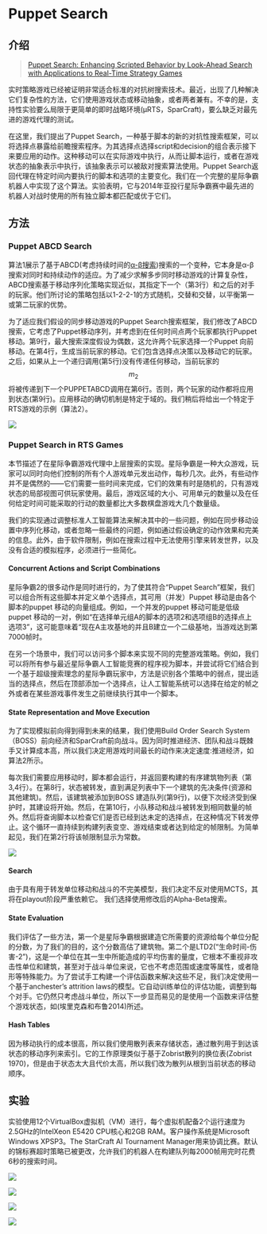 # Puppet Search

## 介绍

> [Puppet Search: Enhancing Scripted Behavior by Look-Ahead Search with Applications to Real-Time Strategy Games](https://pdfs.semanticscholar.org/3902/521ee719f296423c33e79f99949af1c7445b.pdf)

实时策略游戏已经被证明非常适合标准的对抗树搜索技术。最近，出现了几种解决它们复杂性的方法，它们使用游戏状态或移动抽象，或者两者兼有。不幸的是，支持性实验要么局限于更简单的即时战略环境\(μRTS，SparCraft\)，要么缺乏对最先进的游戏代理的测试。

在这里，我们提出了Puppet Search，一种基于脚本的新的对抗性搜索框架，可以将选择点暴露给前瞻搜索程序。为其选择点选择script和decision的组合表示接下来要应用的动作。这种移动可以在实际游戏中执行，从而让脚本运行，或者在游戏状态的抽象表示中执行，该抽象表示可以被敌对搜索算法使用。Puppet Search返回代理在特定时间内要执行的脚本和选项的主要变化。我们在一个完整的星际争霸机器人中实现了这个算法。实验表明，它与2014年亚投行星际争霸赛中最先进的机器人对战时使用的所有独立脚本都匹配或优于它们。

## 方法

### Puppet ABCD Search

算法1展示了基于ABCD\(考虑持续时间的[α-β搜索](https://en.wikipedia.org/wiki/Alpha%E2%80%93beta_pruning)\)搜索的一个变种，它本身是α-β搜索对同时和持续动作的适应。为了减少求解多步同时移动游戏的计算复杂性，ABCD搜索基于移动序列化策略实现近似，其指定下一个（第3行）和之后的对手的玩家。他们所讨论的策略包括以1-2-2-1的方式随机，交替和交替，以平衡第一或第二玩家的优势。

为了适应我们假设的同步移动游戏的Puppet Search搜索框架，我们修改了ABCD搜索，它考虑了Puppet移动序列，并考虑到在任何时间点两个玩家都执行Puppet 移动。第9行，最大搜索深度假设为偶数，这允许两个玩家选择一个Puppet 向前移动。在第4行，生成当前玩家的移动。它们包含选择点决策以及移动它的玩家。之后，如果从上一个递归调用\(第5行\)没有传递任何移动，当前玩家的 $$m_{2}$$ 将被传递到下一个PUPPETABCD调用在第6行。否则，两个玩家的动作都将应用到状态\(第9行\)。应用移动的确切机制是特定于域的。我们稍后将给出一个特定于RTS游戏的示例（算法2）。

![](../../.gitbook/assets/image%20%2815%29.png)

### Puppet Search in RTS Games

本节描述了在星际争霸游戏代理中上层搜索的实现。星际争霸是一种大众游戏，玩家可以同时向他们控制的所有个人游戏单元发出动作，每秒几次。此外，有些动作并不是偶然的——它们需要一些时间来完成，它们的效果有时是随机的，只有游戏状态的局部视图可供玩家使用。最后，游戏区域的大小、可用单元的数量以及在任何给定时间可能采取的行动的数量都比大多数棋盘游戏大几个数量级。

我们的实现通过调整标准人工智能算法来解决其中的一些问题，例如在同步移动设置中序列化移动，或者忽略一些最终的问题，例如通过假设确定的动作效果和完美的信息。此外，由于软件限制，例如在搜索过程中无法使用引擎来转发世界，以及没有合适的模拟程序，必须进行一些简化。

#### Concurrent Actions and Script Combinations

星际争霸2的很多动作是同时进行的，为了使其符合“Puppet Search”框架，我们可以组合所有这些脚本并定义单个选择点，其可用（并发）Puppet 移动是由各个脚本的puppet 移动的向量组成。例如，一个并发的puppet 移动可能是低级puppet 移动的一对，例如“在选择单元组A的脚本的选项2和选项组B的选择点上选项3”，这可能意味着“现在A主攻基地的并且B建立一个二级基地，当游戏达到第7000帧时。

在另一个场景中，我们可以访问多个脚本来实现不同的完整游戏策略。例如，我们可以将所有参与最近星际争霸人工智能竞赛的程序视为脚本，并尝试将它们结合到一个基于超级搜索理念的星际争霸玩家中，方法是识别各个策略中的弱点，提出适当的选择点，然后在顶部添加一个选择点，让人工智能系统可以选择在给定的帧之外或者在某些游戏事件发生之前继续执行其中一个脚本。

#### State Representation and Move Execution

为了实现模拟前向得到得到未来的结果，我们使用Build Order Search System（BOSS）前向经济和SparCraft前向战斗。因为同时推进经济、团队和战斗既棘手又计算成本高，所以我们决定用游戏时间最长的动作来决定速度:推进经济，如算法2所示。

每次我们需要应用移动时，脚本都会运行，并返回要构建的有序建筑物列表（第3,4行）。在第8行，状态被转发，直到满足列表中下一个建筑的先决条件\(资源和其他建筑\)。然后，该建筑被添加到BOSS 建造队列\(第9行\)，以便下次经济受到保护时，其建设将开始。然后，在第10行，小队移动和战斗被转发到相同数量的帧外。然后将查询脚本以检查它们是否已经到达未定的选择点，在这种情况下转发停止。这个循环一直持续到构建列表变空、游戏结束或者达到给定的帧限制。为简单起见，我们在第2行将该帧限制显示为常数。

![](../../.gitbook/assets/image%20%28162%29.png)

#### Search

由于具有用于转发单位移动和战斗的不完美模型，我们决定不反对使用MCTS，其将在playout阶段严重依赖它。 我们选择使用修改后的Alpha-Beta搜索。

#### State Evaluation

我们评估了一些方法，第一个是星际争霸根据建造它所需要的资源给每个单位分配的分数，为了我们的目的，这个分数高估了建筑物。第二个是LTD2\(“生命时间-伤害-2”\)，这是一个单位在其一生中所能造成的平均伤害的量度，它根本不重视非攻击性单位和建筑，甚至对于战斗单位来说，它也不考虑范围或速度等属性，或者隐形等特殊能力。为了尝试手工构建一个评估函数来解决这些不足，我们决定使用一个基于anchester’s attrition laws的模型。它自动训练单位的评估功能，调整到每个对手。它仍然只考虑战斗单位，所以下一步显而易见的是使用一个函数来评估整个游戏状态，如\(埃里克森和布鲁2014\)所述。

#### Hash Tables

因为移动执行的成本很高，所以我们使用散列表来存储状态，通过散列用于到达该状态的移动序列来索引。它的工作原理类似于基于Zobrist散列的换位表\(Zobrist 1970\)，但是由于状态太大且代价太高，所以我们改为散列从根到当前状态的移动顺序。

## 实验

实验使用12个VirtualBox虚拟机（VM）进行，每个虚拟机配备2个运行速度为2.5GHz的IntelXeon E5420 CPU核心和2GB RAM。客户操作系统是Microsoft Windows XPSP3。The StarCraft AI Tournament Manager用来协调比赛。默认的锦标赛超时策略已被更改，允许我们的机器人在构建队列每2000帧用完时花费6秒的搜索时间。

![](../../.gitbook/assets/image%20%2859%29.png)

![](../../.gitbook/assets/image%20%28122%29.png)

![](../../.gitbook/assets/image%20%2899%29.png)

![](../../.gitbook/assets/image%20%2887%29.png)



